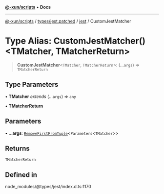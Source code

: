 [**@-xun/scripts**](../../../../../README.md) • **Docs**

***

[@-xun/scripts](../../../../../README.md) / [types/jest.patched](../../../README.md) / [jest](../README.md) / CustomJestMatcher

# Type Alias: CustomJestMatcher()\<TMatcher, TMatcherReturn\>

> **CustomJestMatcher**\<`TMatcher`, `TMatcherReturn`\>: (...`args`) => `TMatcherReturn`

## Type Parameters

• **TMatcher** *extends* (...`args`) => `any`

• **TMatcherReturn**

## Parameters

• ...**args**: [`RemoveFirstFromTuple`](RemoveFirstFromTuple.md)\<`Parameters`\<`TMatcher`\>\>

## Returns

`TMatcherReturn`

## Defined in

node\_modules/@types/jest/index.d.ts:1170
